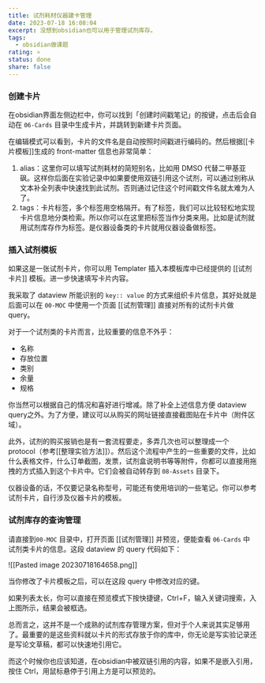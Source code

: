 ```yaml
---
title: 试剂耗材仪器建卡管理
date: 2023-07-18 16:08:04
excerpt: 没想到obsidian也可以用于管理试剂库存。
tags:
  - obsidian做课题
rating: ⭐
status: done
share: false
---
```


### 创建卡片

在obsidian界面左侧边栏中，你可以找到「创建时间戳笔记」的按键，点击后会自动在 `06-Cards` 目录中生成卡片，并跳转到新建卡片页面。

在编辑模式可以看到，卡片的文件名是自动按照时间戳进行编码的。然后根据[[卡片模板]]生成的 front-matter 信息也非常简单：

1. alias：这里你可以填写试剂耗材的简短别名，比如用 DMSO 代替二甲基亚砜。这样你后面在实验记录中如果要使用双链引用这个试剂，可以通过别称从文本补全列表中快速找到此试剂。否则通过记住这个时间戳文件名就太难为人了。
2. tags：卡片标签，多个标签用空格隔开。有了标签，我们可以比较轻松地实现卡片信息地分类检索。所以你可以在这里把标签当作分类来用。比如是试剂就用试剂库存作为标签。是仪器设备类的卡片就用仪器设备做标签。

### 插入试剂模板

如果这是一张试剂卡片，你可以用 Templater 插入本模板库中已经提供的 [[试剂卡片]] 模板。进一步快速填写卡片内容。

我采取了 dataview 所能识别的 `key:: value` 的方式来组织卡片信息，其好处就是后面可以在 `00-MOC` 中使用一个页面 [[试剂管理]] 直接对所有的试剂卡片做 query。

对于一个试剂类的卡片而言，比较重要的信息不外乎：

- 名称
- 存放位置
- 类别
- 余量
- 规格

你当然可以根据自己的情况和喜好进行增减。除了补全上述信息方便 dataview query之外。为了方便，建议可以从购买的网址链接直接截图贴在卡片中（附件区域）。

此外，试剂的购买报销也是有一套流程要走，多弄几次也可以整理成一个 protocol（参考[[整理实验方法]]）。然后这个流程中产生的一些重要的文件，比如什么表格文件，什么订单截图，发票，试剂盒说明书等等附件，你都可以直接用拖拽的方式插入到这个卡片中。它们会被自动转存到 `08-Assets` 目录下。

仪器设备的话，不仅要记录名称型号，可能还有使用培训的一些笔记。你可以参考试剂卡片，自行涉及仪器卡片的模板。

### 试剂库存的查询管理

 请直接到`00-MOC` 目录中，打开页面 [[试剂管理]] 并预览，便能查看 `06-Cards` 中试剂类卡片的信息。这段 dataview 的 query 代码如下：

![[Pasted image 20230718164658.png]]

 当你修改了卡片模板之后，可以在这段 query 中修改对应的键。
 
 如果列表太长，你可以直接在预览模式下按快捷键，Ctrl+F，输入关键词搜索，入上图所示，结果会被框选。
 
 总而言之，这并不是一个成熟的试剂库存管理方案，但对于个人来说其实足够用了。最重要的是这些资料就以卡片的形式存放于你的库中，你无论是写实验记录还是写论文草稿，都可以快速地引用它。
 
 而这个时候你也应该知道，在obsidian中被双链引用的内容，如果不是嵌入引用，按住 Ctrl，用鼠标悬停于引用上方是可以预览的。
 
 
